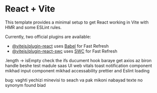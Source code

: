 # React + Vite

This template provides a minimal setup to get React working in Vite with HMR and some ESLint rules.

Currently, two official plugins are available:

- [@vitejs/plugin-react](https://github.com/vitejs/vite-plugin-react/blob/main/packages/plugin-react/README.md) uses [Babel](https://babeljs.io/) for Fast Refresh
- [@vitejs/plugin-react-swc](https://github.com/vitejs/vite-plugin-react-swc) uses [SWC](https://swc.rs/) for Fast Refresh

.length -> isEmpty
check the ifs
ducument
hook baraye get
axios az biron handle beshe
test
madule saas
UI
web vitals
toast notification component mikhad
input component mikhad
accessability
prettier and Eslint
loading

bug: vaghti yechizi minevisi to seach va pak mikoni nabayad texte no synonym found biad
